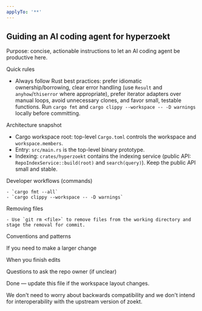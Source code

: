 ```yaml
---
applyTo: '**'
---
```

## Guiding an AI coding agent for hyperzoekt

Purpose: concise, actionable instructions to let an AI coding agent be productive here.

Quick rules
 - Always follow Rust best practices: prefer idiomatic ownership/borrowing, clear error handling (use `Result` and `anyhow`/`thiserror` where appropriate), prefer iterator adapters over manual loops, avoid unnecessary clones, and favor small, testable functions. Run `cargo fmt` and `cargo clippy --workspace -- -D warnings` locally before committing.

Architecture snapshot
 - Cargo workspace root: top-level `Cargo.toml` controls the workspace and `workspace.members`.
 - Entry: `src/main.rs` is the top-level binary prototype.
 - Indexing: `crates/hyperzoekt` contains the indexing service (public API: `RepoIndexService::build(root)` and `search(query)`). Keep the public API small and stable.

Developer workflows (commands)

	- `cargo fmt --all`
	- `cargo clippy --workspace -- -D warnings`

Removing files

	- Use `git rm <file>` to remove files from the working directory and stage the removal for commit.
	
Conventions and patterns

If you need to make a larger change

When you finish edits

Questions to ask the repo owner (if unclear)

Done — update this file if the workspace layout changes.

We don't need to worry about backwards compatibility and we don't intend for interoperability with the upstream version of zoekt.